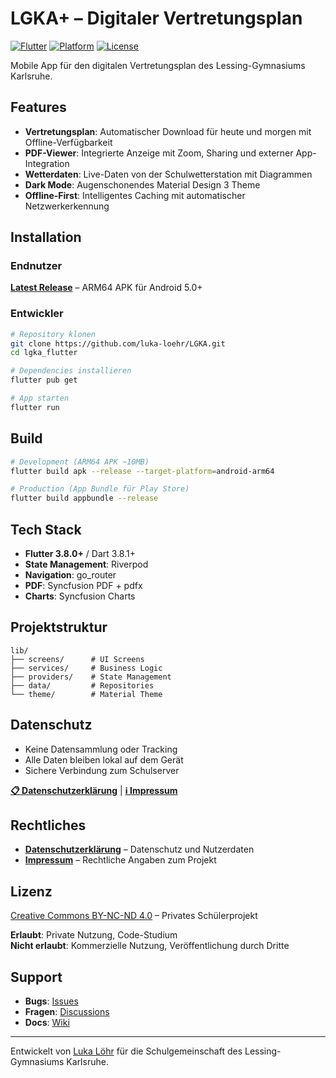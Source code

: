 # LGKA+ – Digitaler Vertretungsplan

[![Flutter](https://img.shields.io/badge/Flutter-3.8.0+-02569B?style=flat&logo=flutter&logoColor=white)](https://flutter.dev)
[![Platform](https://img.shields.io/badge/Platform-Android%20%7C%20iOS-green?style=flat)](https://github.com/luka-loehr/LGKA/releases)
[![License](https://img.shields.io/badge/License-CC%20BY--NC--ND%204.0-orange?style=flat)](LICENSE)

Mobile App für den digitalen Vertretungsplan des Lessing-Gymnasiums Karlsruhe.

## Features

- **Vertretungsplan**: Automatischer Download für heute und morgen mit Offline-Verfügbarkeit
- **PDF-Viewer**: Integrierte Anzeige mit Zoom, Sharing und externer App-Integration  
- **Wetterdaten**: Live-Daten von der Schulwetterstation mit Diagrammen
- **Dark Mode**: Augenschonendes Material Design 3 Theme
- **Offline-First**: Intelligentes Caching mit automatischer Netzwerkerkennung

## Installation

### Endnutzer
**[Latest Release](https://github.com/luka-loehr/LGKA/releases/latest)** – ARM64 APK für Android 5.0+

### Entwickler
```bash
# Repository klonen
git clone https://github.com/luka-loehr/LGKA.git
cd lgka_flutter

# Dependencies installieren
flutter pub get

# App starten
flutter run
```

## Build

```bash
# Development (ARM64 APK ~10MB)
flutter build apk --release --target-platform=android-arm64

# Production (App Bundle für Play Store)
flutter build appbundle --release
```

## Tech Stack

- **Flutter 3.8.0+** / Dart 3.8.1+
- **State Management**: Riverpod
- **Navigation**: go_router  
- **PDF**: Syncfusion PDF + pdfx
- **Charts**: Syncfusion Charts

## Projektstruktur

```
lib/
├── screens/      # UI Screens
├── services/     # Business Logic
├── providers/    # State Management
├── data/         # Repositories
└── theme/        # Material Theme
```

## Datenschutz

- Keine Datensammlung oder Tracking
- Alle Daten bleiben lokal auf dem Gerät
- Sichere Verbindung zum Schulserver

**[📋 Datenschutzerklärung](privacy.html)** | **[ℹ️ Impressum](impressum.html)**

## Rechtliches

- **[Datenschutzerklärung](privacy.html)** – Datenschutz und Nutzerdaten
- **[Impressum](impressum.html)** – Rechtliche Angaben zum Projekt

## Lizenz

[Creative Commons BY-NC-ND 4.0](LICENSE) – Privates Schülerprojekt

**Erlaubt**: Private Nutzung, Code-Studium  
**Nicht erlaubt**: Kommerzielle Nutzung, Veröffentlichung durch Dritte

## Support

- **Bugs**: [Issues](https://github.com/luka-loehr/LGKA/issues)
- **Fragen**: [Discussions](https://github.com/luka-loehr/LGKA/discussions)
- **Docs**: [Wiki](https://github.com/luka-loehr/LGKA/wiki)

---

Entwickelt von [Luka Löhr](https://github.com/luka-loehr) für die Schulgemeinschaft des Lessing-Gymnasiums Karlsruhe.
